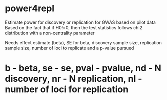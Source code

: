 # power4repl
Estimate power for discovery or replication for GWAS based on pilot data
Based on the fact that if H0!=0, then the test statistics follows chi2 distribution with a non-centrality parameter

Needs effect estimate (beta), SE for beta, discovery sample size, replication sample size, number of loci to replicate and a p-value pursued
# b - beta, se - se, pval - pvalue, nd - N discovery, nr - N replication, nl - number of loci for replication
